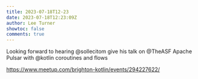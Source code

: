 ```yaml
---
title: 2023-07-18T12-23
date: 2023-07-18T12:23:09Z
author: Lee Turner
showtoc: false
comments: true
---
```


Looking forward to hearing @sollecitom give his talk on @TheASF Apache Pulsar with @kotlin coroutines and flows

https://www.meetup.com/brighton-kotlin/events/294227622/

